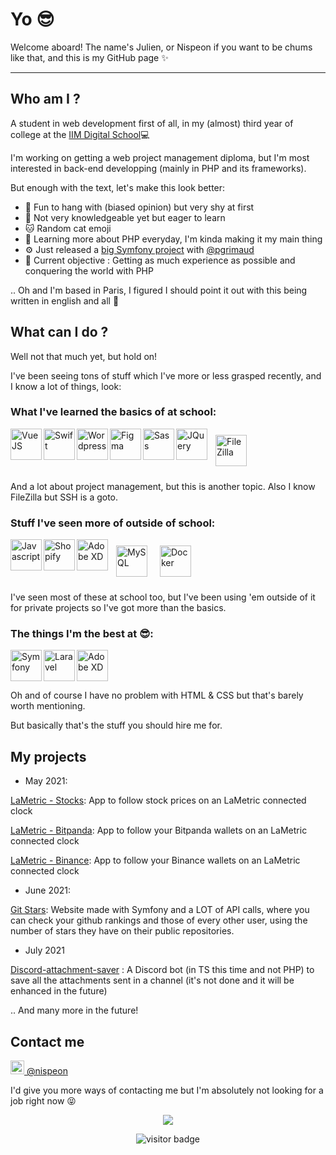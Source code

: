 # Yo 😎 

Welcome aboard! The name's Julien, or Nispeon if you want to be chums like that, and this is my GitHub page ✨

---
## Who am I ?

A student in web development first of all, in my (almost) third year of college at the [IIM Digital School](https://www.iim.fr)💻

I'm working on getting a web project management diploma, but I'm most interested in back-end developping (mainly in PHP and its frameworks).

But enough with the text, let's make this look better:

- 👯 Fun to hang with (biased opinion) but very shy at first
- 🍃 Not very knowledgeable yet but eager to learn
- 🐱 Random cat emoji
- 🌱 Learning more about PHP everyday, I'm kinda making it my main thing
- ⚙ Just released a [big Symfony project](https://github.com/pgrimaud/git-stars) with [@pgrimaud](https://github.com/pgrimaud)
- 📍 Current objective : Getting as much experience as possible and conquering the world with PHP

..
Oh and I'm based in Paris, I figured I should point it out with this being written in english and all 👃


## What can I do ?

Well not that much yet, but hold on! 

I've been seeing tons of stuff which I've more or less grasped recently, and I know a lot of things, look:

### What I've learned the basics of at school:
<img src="https://user-images.githubusercontent.com/37938250/120556236-82e2ab00-c3fc-11eb-9629-8f149613ca09.png" alt="VueJS" align="left" height="50"><img src="https://user-images.githubusercontent.com/37938250/120556625-06040100-c3fd-11eb-8701-8ccff601b109.jpg" alt="Swift" align="left" height="50"><img src="https://user-images.githubusercontent.com/37938250/120556765-3d72ad80-c3fd-11eb-8cbd-e6906c8fa806.png" alt="Wordpress" align="left" height="50"><img src="https://user-images.githubusercontent.com/37938250/120556937-8165b280-c3fd-11eb-8de3-8cabb34641f8.jpg" alt="Figma" align="left" height="50"><img src="https://user-images.githubusercontent.com/37938250/120557319-051f9f00-c3fe-11eb-97d3-72163ebf776c.png" alt="Sass" align="left" height="50"><img src="https://user-images.githubusercontent.com/37938250/120557376-18cb0580-c3fe-11eb-84d2-ef510cd541aa.png" alt="JQuery" align="left" height="50"><img src="https://user-images.githubusercontent.com/37938250/120557404-241e3100-c3fe-11eb-88fd-b7d45597cc51.png" alt="FileZilla" style="margin:10px" height="50">

And a lot about project management, but this is another topic.
Also I know FileZilla but SSH is a goto.

### Stuff I've seen more of outside of school:
<img src="https://user-images.githubusercontent.com/37938250/120557894-e53cab00-c3fe-11eb-8fbb-23e5d85414f0.png" alt="Javascript" align="left" height="50"><img src="https://user-images.githubusercontent.com/37938250/120558029-203ede80-c3ff-11eb-96f0-586f1b452063.png" alt="Shopify" align="left" height="50"><img src="https://user-images.githubusercontent.com/37938250/120556978-89bded80-c3fd-11eb-812e-8868f1213ceb.png" alt="Adobe XD" align="left" height="50"><img src="https://user-images.githubusercontent.com/37938250/120559211-ecfd4f00-c400-11eb-8f88-38c2c914e817.png" alt="MySQL" style="margin:10px" height="50"><img src="https://user-images.githubusercontent.com/37938250/133062027-7a227ba2-3575-4b33-98e7-318fe4fc3aeb.png" alt="Docker" style="margin:10px" height="50">

I've seen most of these at school too, but I've been using 'em outside of it for private projects so I've got more than the basics.

### The things I'm the best at 😎:
<img src="https://user-images.githubusercontent.com/37938250/120558538-e91cfd00-c3ff-11eb-9eff-b00f4281ef68.jpg" alt="Symfony" align="left" height="50"><img src="https://user-images.githubusercontent.com/37938250/120558576-f89c4600-c3ff-11eb-918d-30e2ab27bd01.png" alt="Laravel" align="left" height="50"><img src="https://user-images.githubusercontent.com/37938250/120558940-7bbd9c00-c400-11eb-9d86-5bc7d30b622a.png" alt="Adobe XD" height="50">

Oh and of course I have no problem with HTML & CSS but that's barely worth mentioning.

But basically that's the stuff you should hire me for.


## My projects

- May 2021: 

[LaMetric - Stocks](https://github.com/pgrimaud/lametric-stocks): App to follow stock prices on an LaMetric connected clock

[LaMetric - Bitpanda](https://github.com/pgrimaud/lametric-bitpanda): App to follow your Bitpanda wallets on an LaMetric connected clock 

[LaMetric - Binance](https://github.com/pgrimaud/lametric-binance): App to follow your Binance wallets on an LaMetric connected clock 

- June 2021: 

[Git Stars](https://github.com/pgrimaud/git-stars): Website made with Symfony and a LOT of API calls, where you can check your github rankings and those of every other user, using the number of stars they have on their public repositories.

- July 2021

[Discord-attachment-saver](https://github.com/Nispeon/discord-attachment-saver) : A Discord bot (in TS this time and not PHP) to save all the attachments sent in a channel (it's not done and it will be enhanced in the future)

.. And many more in the future!


## Contact me

<img alt="codeSTACKr | Twitter" width="22px" src="https://cdn.jsdelivr.net/npm/simple-icons@v3/icons/twitter.svg" />[ @nispeon](https://twitter.com/nispeon)

I'd give you more ways of contacting me but I'm absolutely not looking for a job right now 😝


<p align="center">
  <img src="https://git-stars.com/share/embed/nispeon.svg">
</p>
  
<p align="center">
  <img src="https://visitor-badge.glitch.me/badge?page_id=nispeon.nispeon" alt="visitor badge"/>
</p>
